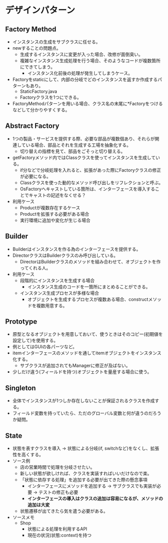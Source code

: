 # デザインパターン

## Factory Method
* インスタンスの生成をサブクラスに任せる。
* newすることの問題点。
  * 生成するインスタンスに変更が入った場合、改修が面倒臭い。
  * 複雑なインスタンス生成処理を行う場合、そのようなコードが複数箇所にできてしまう。
    * インスタンス化前後の処理が発生してしまうケース。
* Factoryをstaticにして、内部の分岐でどのインスタンスを返すか作成するパターンもあり。
  * StaticFactory.java
  * Factoryクラスを1つにできる。
* FactoryMethodパターンを用いる場合、クラス名の末尾に*Factoryをつけるなどして分かりやすくする。


## Abstract Factory
* 1つの製品・サービスを提供する際、必要な部品が複数個あり、それらが関連している場合、部品とそれを生成する工場を抽象化する。
  * 切り替えの指標を見て、部品をごそっと切り替える。
* getFactoryメソッド内ではClassクラスを使ってインスタンスを生成している。
  * if分などで分岐処理を入れると、拡張があった際にFactoryクラスの修正が必要になる。
  * Classクラスを使った動的なメソッド呼び出しをリフレクションと呼ぶ。
  * OsFactoryへキャストしている箇所は、インターフェースを導入することでキャストの記述をなくせる？
* 利用ケース
  * Productが複数存在するケース
  * Productを拡張する必要がある場合
  * 実行環境に追加や変化が生じる場合
  
  
## Builder
* Builderはインスタンスを作る為のインターフェースを提供する。
* DirectorクラスはBuilderクラスのみ呼び出している。
  * DirectorはBuilderクラスのメソッドを組み合わせて、オブジェクトを作ってくれる人。
* 利用ケース
  * 段階的にインスタンスを生成する場合
    * インスタンス生成のコードを一箇所にまとめることができる。
  * インスタンス生成プロセスが多様な場合
    * オブジェクトを生成するプロセスが複数ある場合、constructメソッドを複数用意する。
    

## Prototype
* 原型となるオブジェクトを用意しておいて、使うときはそのコピー(初期値を設定して)を使用する。
* 例としてはGUIの各パーツなど。
* itemインターフェースのメソッドを通してitemオブジェクトをインスタンス化する。
  * サブクラスが追加されてもManagerに修正が及ばない。
* 少しだけ違う(フィールドを持つ)オブジェクトを量産する場合に使う。


## Singleton
* 全体でインスタンスが1つしか存在しないことが保証されるクラスを作成する。
* フィールド変数を持っていたら、ただのグローバル変数と何が違うのだろうか疑問。

## State
* 状態を表すクラスを導入 → 状態による分岐(if, switchなど)をなくし、拡張性を高くする。
* ソース例
  * 店の営業時間で処理を分岐させたい。
  * 新しい状態が欲しければ、クラスを実装すればいいだけなので楽。
  * 「状態に依存する処理」を追加する必要が出てきた際の懸念事項
    * インターフェースにメソッドを追加する → サブクラスでも実装が必要 → テストの修正も必要
    * **インターフェースの導入はクラスの追加は容易になるが、メソッドの追加は大変**
  * 状態遷移が出てきたら気を遣う必要がある。
* ソースメモ
  * Shop
    * 状態による処理を利用するAPI
    * 現在の状況(状態:context)を持つ

